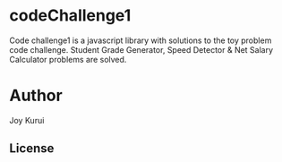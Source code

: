 # codeChallenge1
 Code challenge1 is a javascript library with solutions to the toy problem code challenge.
 Student Grade Generator,  Speed Detector & Net Salary Calculator problems are solved.
# Author
Joy Kurui
## License